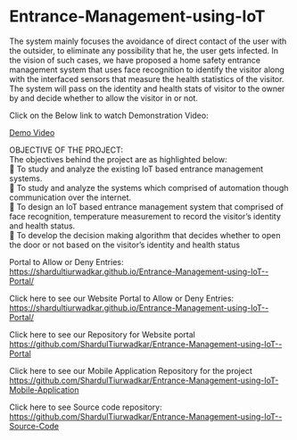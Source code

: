# Entrance-Management-using-IoT
The system mainly focuses the avoidance of direct contact of the user with the outsider, to eliminate any possibility that he, the user gets infected. In the vision of such cases, we have proposed a home safety entrance management system that uses face recognition to identify the visitor along with the interfaced sensors that measure the health statistics of the visitor. The system will pass on the identity and health stats of visitor to the owner by and decide whether to allow the visitor in or not.

Click on the Below link to watch Demonstration Video:  
  
  <a href=""> Demo Video </a>

OBJECTIVE OF THE PROJECT:  
The objectives behind the project are as highlighted below:  
🔷 To study and analyze the existing IoT based entrance management systems.  
🔷 To study and analyze the systems which comprised of automation though communication over the internet.  
🔷 To design an IoT based entrance management system that comprised of face recognition, temperature measurement to record the visitor’s identity and health status.  
🔷 To develop the decision making algorithm that decides whether to open the door or not based on the visitor’s identity and health status  

Portal to Allow or Deny Entries:
https://shardultiurwadkar.github.io/Entrance-Management-using-IoT--Portal/
  
Click here to see our Website Portal to Allow or Deny Entries:
https://shardultiurwadkar.github.io/Entrance-Management-using-IoT--Portal/  

Click here to see our Repository for Website portal  
https://github.com/ShardulTiurwadkar/Entrance-Management-using-IoT--Portal  

Click here to see our Mobile Application Repository for the project   
https://github.com/ShardulTiurwadkar/Entrance-Management-using-IoT-Mobile-Application  
  
Click here to see Source code repository:   
https://github.com/ShardulTiurwadkar/Entrance-Management-using-IoT--Source-Code  

 
